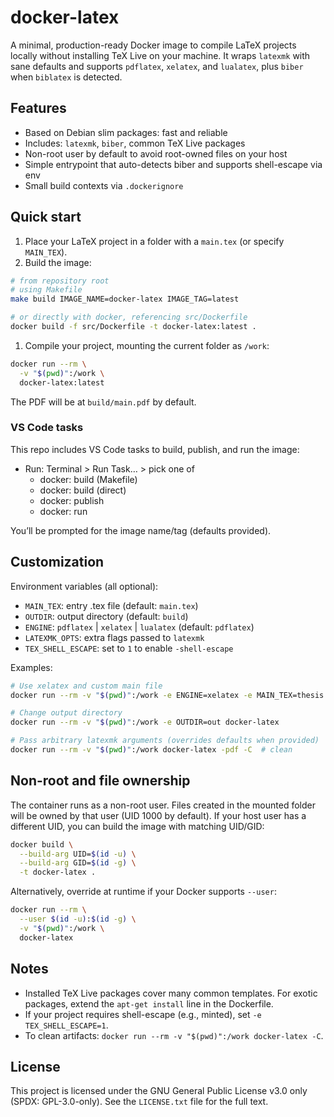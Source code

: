 # docker-latex

A minimal, production-ready Docker image to compile LaTeX projects locally without installing TeX Live on your machine. It wraps `latexmk` with sane defaults and supports `pdflatex`, `xelatex`, and `lualatex`, plus `biber` when `biblatex` is detected.

## Features

- Based on Debian slim packages: fast and reliable
- Includes: `latexmk`, `biber`, common TeX Live packages
- Non-root user by default to avoid root-owned files on your host
- Simple entrypoint that auto-detects biber and supports shell-escape via env
- Small build contexts via `.dockerignore`

## Quick start

1. Place your LaTeX project in a folder with a `main.tex` (or specify `MAIN_TEX`).
1. Build the image:

```sh
# from repository root
# using Makefile
make build IMAGE_NAME=docker-latex IMAGE_TAG=latest

# or directly with docker, referencing src/Dockerfile
docker build -f src/Dockerfile -t docker-latex:latest .
```

1. Compile your project, mounting the current folder as `/work`:

```sh
docker run --rm \
  -v "$(pwd)":/work \
  docker-latex:latest
```

The PDF will be at `build/main.pdf` by default.

### VS Code tasks

This repo includes VS Code tasks to build, publish, and run the image:

- Run: Terminal > Run Task… > pick one of
  - docker: build (Makefile)
  - docker: build (direct)
  - docker: publish
  - docker: run

You’ll be prompted for the image name/tag (defaults provided).

## Customization

Environment variables (all optional):

- `MAIN_TEX`: entry .tex file (default: `main.tex`)
- `OUTDIR`: output directory (default: `build`)
- `ENGINE`: `pdflatex` | `xelatex` | `lualatex` (default: `pdflatex`)
- `LATEXMK_OPTS`: extra flags passed to `latexmk`
- `TEX_SHELL_ESCAPE`: set to `1` to enable `-shell-escape`

Examples:

```sh
# Use xelatex and custom main file
docker run --rm -v "$(pwd)":/work -e ENGINE=xelatex -e MAIN_TEX=thesis.tex docker-latex

# Change output directory
docker run --rm -v "$(pwd)":/work -e OUTDIR=out docker-latex

# Pass arbitrary latexmk arguments (overrides defaults when provided)
docker run --rm -v "$(pwd)":/work docker-latex -pdf -C  # clean
```

## Non-root and file ownership

The container runs as a non-root user. Files created in the mounted folder will
be owned by that user (UID 1000 by default). If your host user has a different
UID, you can build the image with matching UID/GID:

```sh
docker build \
  --build-arg UID=$(id -u) \
  --build-arg GID=$(id -g) \
  -t docker-latex .
```

Alternatively, override at runtime if your Docker supports `--user`:

```sh
docker run --rm \
  --user $(id -u):$(id -g) \
  -v "$(pwd)":/work \
  docker-latex
```

## Notes

- Installed TeX Live packages cover many common templates. For exotic packages,
  extend the `apt-get install` line in the Dockerfile.
- If your project requires shell-escape (e.g., minted), set `-e TEX_SHELL_ESCAPE=1`.
- To clean artifacts: `docker run --rm -v "$(pwd)":/work docker-latex -C`.

## License

This project is licensed under the GNU General Public License v3.0 only
(SPDX: GPL-3.0-only). See the `LICENSE.txt` file for the full text.
